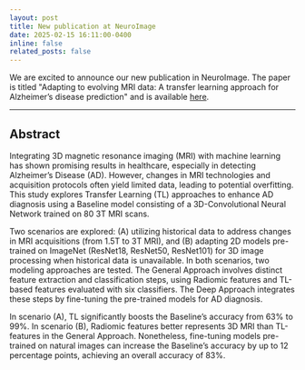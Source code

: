 ```yaml
---
layout: post
title: New publication at NeuroImage
date: 2025-02-15 16:11:00-0400
inline: false
related_posts: false
---
```


We are excited to announce our new publication in NeuroImage. The paper is titled "Adapting to evolving MRI data: A transfer learning approach for Alzheimer’s disease prediction" and is available [here](https://doi.org/10.1016/j.neuroimage.2025.121016).

---

## Abstract

Integrating 3D magnetic resonance imaging (MRI) with machine learning has shown promising results in healthcare, especially in detecting Alzheimer’s Disease (AD). However, changes in MRI technologies and acquisition protocols often yield limited data, leading to potential overfitting. This study explores Transfer Learning (TL) approaches to enhance AD diagnosis using a Baseline model consisting of a 3D-Convolutional Neural Network trained on 80 3T MRI scans.

Two scenarios are explored: (A) utilizing historical data to address changes in MRI acquisitions (from 1.5T to 3T MRI), and (B) adapting 2D models pre-trained on ImageNet (ResNet18, ResNet50, ResNet101) for 3D image processing when historical data is unavailable. In both scenarios, two modeling approaches are tested. The General Approach involves distinct feature extraction and classification steps, using Radiomic features and TL-based features evaluated with six classifiers. The Deep Approach integrates these steps by fine-tuning the pre-trained models for AD diagnosis.

In scenario (A), TL significantly boosts the Baseline’s accuracy from 63% to 99%. In scenario (B), Radiomic features better represents 3D MRI than TL-features in the General Approach. Nonetheless, fine-tuning models pre-trained on natural images can increase the Baseline’s accuracy by up to 12 percentage points, achieving an overall accuracy of 83%.
